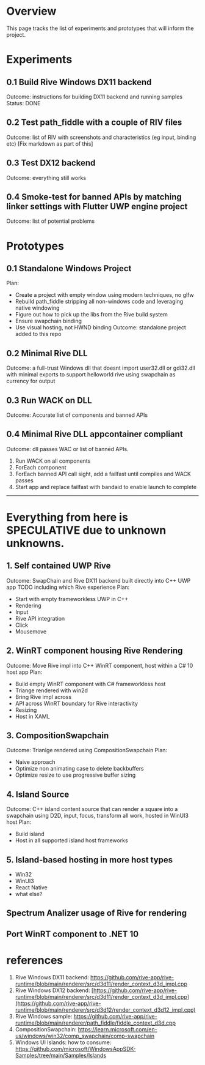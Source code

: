 # Overview
This page tracks the list of experiments and prototypes that will inform the project.

# Experiments

## 0.1 Build Rive Windows DX11 backend
Outcome: instructions for building DX11 backend and running samples
Status: DONE

## 0.2 Test path_fiddle with a couple of RIV files
Outcome: list of RIV with screenshots and characteristics (eg input, binding etc) [Fix markdown as part of this]

## 0.3 Test DX12 backend
Outcome: everything still works

## 0.4 Smoke-test for banned APIs by matching linker settings with Flutter UWP engine project
Outcome: list of potential problems

# Prototypes

## 0.1 Standalone Windows Project
Plan: 
- Create a project with empty window using modern techniques, no glfw
- Rebuild path_fiddle stripping all non-windows code and leveraging native windowing
- Figure out how to pick up the libs from the Rive build system
- Ensure swapchain binding
- Use visual hosting, not HWND binding
Outcome: standalone project added to this repo

## 0.2 Minimal Rive DLL
Outcome: a full-trust Windows dll that doesnt import user32.dll or gdi32.dll with minimal exports to support helloworld rive using swapchain as currency for output

## 0.3 Run WACK on DLL
Outcome: Accurate list of components and banned APIs

## 0.4 Minimal Rive DLL appcontainer compliant
Outcome: dll passes WAC or list of banned APIs.
1. Run WACK on all components
2. ForEach component
3. ForEach banned API call sight, add a failfast until compiles and WACK passes
4. Start app and replace failfast with bandaid to enable launch to complete

---
# Everything from here is SPECULATIVE due to unknown unknowns.

## 1. Self contained UWP Rive
Outcome: SwapChain and Rive DX11 backend built directly into C++ UWP app
TODO including which Rive experience
Plan:
- Start with empty frameworkless UWP in C++
- Rendering
- Input
- Rive API integration
- Click
- Mousemove


## 2. WinRT component housing Rive Rendering
Outcome: Move Rive impl into C++ WinRT component, host within a C# 10 host app
Plan:
- Build empty WinRT component with C# frameworkless host
- Triange rendered with win2d
- Bring Rive impl across
- API across WinRT boundary for Rive interactivity
- Resizing
- Host in XAML

## 3. CompositionSwapchain
Outcome:  Trianlge rendered using CompositionSwapchain
Plan:
- Naive approach
- Optimize non animating case to delete backbuffers
- Optimize resize to use progressive buffer sizing

## 4. Island Source
Outcome: C++ island content source that can render a square into a swapchain using D2D, input, focus, transform all work, hosted in WinUI3 host
Plan:
- Build island
- Host in all supported island host frameworks

## 5. Island-based hosting in more host types
- Win32
- WinUI3
- React Native
- what else?

## Spectrum Analizer usage of Rive for rendering 
## Port WinRT component to .NET 10

# references
1. Rive Windows DX11 backend: https://github.com/rive-app/rive-runtime/blob/main/renderer/src/d3d11/render_context_d3d_impl.cpp
2. Rive Windows DX12 backend: [https://github.com/rive-app/rive-runtime/blob/main/renderer/src/d3d11/render_context_d3d_impl.cpp](https://github.com/rive-app/rive-runtime/blob/main/renderer/src/d3d12/render_context_d3d12_impl.cpp)
3. Rive Windows sample: https://github.com/rive-app/rive-runtime/blob/main/renderer/path_fiddle/fiddle_context_d3d.cpp
4. CompositionSwapchain: https://learn.microsoft.com/en-us/windows/win32/comp_swapchain/comp-swapchain
5. Windows UI Islands: how to consume: https://github.com/microsoft/WindowsAppSDK-Samples/tree/main/Samples/Islands

